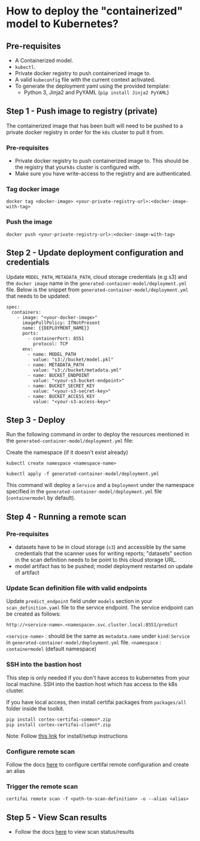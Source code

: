 # How to deploy the "containerized" model to Kubernetes?

## Pre-requisites
- A Containerized model.
- `kubectl`.
- Private docker registry to push containerized image to.
- A valid `kubeconfig` file with the current context activated.
- To generate the deployment yaml using the provided template:
  - Python 3, Jinja2 and PyYAML (`pip install Jinja2 PyYAML`)


## Step 1 - Push image to registry (private)
The containerized image that has been built will need to be pushed to a private docker registry in order for the `k8s` cluster to pull it from.

### Pre-requisites
- Private docker registry to push containerized image to. This should be the registry that your`k8s` cluster is configured with.
- Make sure you have write-access to the registry and are authenticated.

### Tag docker image
```
docker tag <docker-image> <your-private-registry-url>:<docker-image-with-tag>
```

### Push the image
```
docker push <your-private-registry-url>:<docker-image-with-tag>
```

## Step 2 - Update deployment configuration and credentials
Update `MODEL_PATH`,  `METADATA_PATH`, cloud storage credentials (e.g s3)
and the `docker image` name in the `generated-container-model/deployment.yml` file.
Below is the snippet from `generated-container-model/deployment.yml` that needs to be updated:
```
spec:
  containers:
    - image: "<your-docker-image>"
      imagePullPolicy: IfNotPresent
      name: {{DEPLOYMENT_NAME}}
      ports:
        - containerPort: 8551
          protocol: TCP
      env:
        - name: MODEL_PATH
          value: "s3://bucket/model.pkl"
        - name: METADATA_PATH
          value: "s3://bucket/metadata.yml"
        - name: BUCKET_ENDPOINT
          value: "<your-s3-bucket-endpoint>"
        - name: BUCKET_SECRET_KEY
          value: "<your-s3-secret-key>"
        - name: BUCKET_ACCESS_KEY
          value: "<your-s3-access-key>"
```

## Step 3 - Deploy
Run the following command in order to deploy the resources mentioned in the `generated-container-model/deployment.yml` file:

Create the namespace (if it doesn't exist already)
```
kubectl create namespace <namespace-name>
```

```
kubectl apply -f generated-container-model/deployment.yml
```

This command will deploy a `Service` and a `Deployment` under the namespace specified in the `generated-container-model/deployment.yml` file (`containermodel` by default).


## Step 4 - Running a remote scan

### Pre-requisites
- datasets have to be in cloud storage (`s3`) and accessible by the same credentials that the scanner uses for writing reports; "datasets" section in the scan definition needs to be point to this cloud storage URL.
- model artifact has to be pushed; model deployment restarted on update of artifact

### Update Scan definition file with valid endpoints
Update `predict_endpoint` field under `models` section in your `scan_definition.yaml` file to the service endpoint. The service endpoint can be created as follows:

`http://<service-name>.<namespace>.svc.cluster.local:8551/predict`

`<service-name>` : should be the same as `metadata.name` under `kind:Service` in `generated-container-model/deployment.yml` file.
`<namespace` : `containermodel` (default namespace)

### SSH into the bastion host
This step is only needed if you don't have access to kubernetes from your local machine. SSH into the bastion host which has access to the k8s cluster.

If you have local access, then install certifai packages from `packages/all` folder inside the toolkit.
```
pip install cortex-certifai-common*.zip
pip install cortex-certifai-client*.zip
```

Note: Follow [this link](https://cognitivescale.github.io/cortex-certifai/docs/toolkit/setup/install-certifai-cli-lib/) for install/setup instructions

### Configure remote scan
Follow the docs [here](https://cognitivescale.github.io/cortex-certifai/docs/toolkit/cli-usage/remote-config-import) to configure certifai remote configuration and create an alias


### Trigger the remote scan
`certifai remote scan -f <path-to-scan-definition> -o --alias <alias>`

## Step 5 -  View Scan results
- Follow the docs [here](https://cognitivescale.github.io/cortex-certifai/docs/toolkit/cli-usage/console) to view scan status/results
